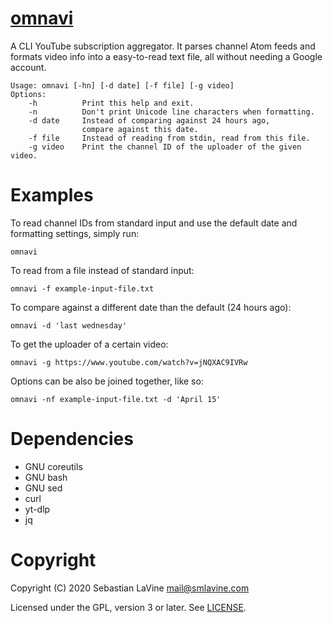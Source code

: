 # [omnavi](https://sr.ht/~smlavine/omnavi)

A CLI YouTube subscription aggregator. It parses channel Atom feeds and
formats video info into a easy-to-read text file, all without needing a
Google account.

```
Usage: omnavi [-hn] [-d date] [-f file] [-g video]
Options:
	-h          Print this help and exit.
	-n          Don't print Unicode line characters when formatting.
	-d date     Instead of comparing against 24 hours ago,
	            compare against this date.
	-f file     Instead of reading from stdin, read from this file.
	-g video    Print the channel ID of the uploader of the given video.
```

# Examples

To read channel IDs from standard input and use the default date and formatting
settings, simply run:

```
omnavi
```

To read from a file instead of standard input:

```
omnavi -f example-input-file.txt
```

To compare against a different date than the default (24 hours ago):

```
omnavi -d 'last wednesday'
```

To get the uploader of a certain video:

```
omnavi -g https://www.youtube.com/watch?v=jNQXAC9IVRw
```

Options can be also be joined together, like so:

```
omnavi -nf example-input-file.txt -d 'April 15'
```

# Dependencies

* GNU coreutils
* GNU bash
* GNU sed
* curl
* yt-dlp
* jq

# Copyright

Copyright (C) 2020 Sebastian LaVine <mail@smlavine.com>

Licensed under the GPL, version 3 or later. See [LICENSE][license].

[license]: https://git.sr.ht/~smlavine/omnavi/tree/master/item/LICENSE
